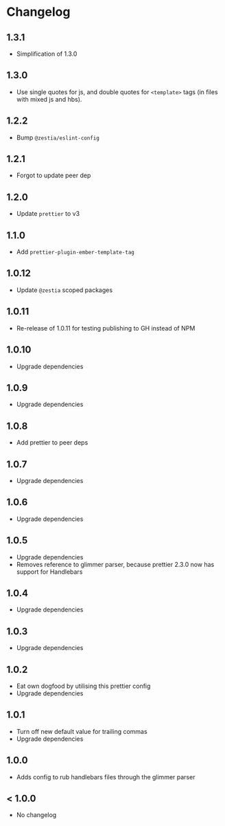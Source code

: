 # Changelog

## 1.3.1

- Simplification of 1.3.0

## 1.3.0

- Use single quotes for js, and double quotes for `<template>` tags (in files with mixed js and hbs).

## 1.2.2

- Bump `@zestia/eslint-config`

## 1.2.1

- Forgot to update peer dep

## 1.2.0

- Update `prettier` to v3

## 1.1.0

- Add `prettier-plugin-ember-template-tag`

## 1.0.12

- Update `@zestia` scoped packages

## 1.0.11

- Re-release of 1.0.11 for testing publishing to GH instead of NPM

## 1.0.10

- Upgrade dependencies

## 1.0.9

- Upgrade dependencies

## 1.0.8

- Add prettier to peer deps

## 1.0.7

- Upgrade dependencies

## 1.0.6

- Upgrade dependencies

## 1.0.5

- Upgrade dependencies
- Removes reference to glimmer parser, because prettier 2.3.0 now has support for Handlebars

## 1.0.4

- Upgrade dependencies

## 1.0.3

- Upgrade dependencies

## 1.0.2

- Eat own dogfood by utilising this prettier config
- Upgrade dependencies

## 1.0.1

- Turn off new default value for trailing commas
- Upgrade dependencies

## 1.0.0

- Adds config to rub handlebars files through the glimmer parser

## < 1.0.0

- No changelog
